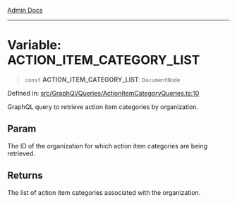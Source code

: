 [Admin Docs](/)

***

# Variable: ACTION\_ITEM\_CATEGORY\_LIST

> `const` **ACTION\_ITEM\_CATEGORY\_LIST**: `DocumentNode`

Defined in: [src/GraphQl/Queries/ActionItemCategoryQueries.ts:10](https://github.com/Aad1tya27/talawa-admin/blob/dd4a08e622d0fa38bcf9758a530e8cdf917dbac8/src/GraphQl/Queries/ActionItemCategoryQueries.ts#L10)

GraphQL query to retrieve action item categories by organization.

## Param

The ID of the organization for which action item categories are being retrieved.

## Returns

The list of action item categories associated with the organization.
